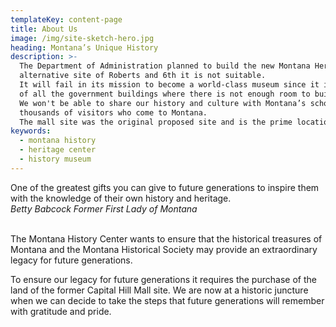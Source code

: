 ```yaml
---
templateKey: content-page
title: About Us
image: /img/site-sketch-hero.jpg
heading: Montana’s Unique History
description: >-
  The Department of Administration planned to build the new Montana Heritage Center at the
  alternative site of Roberts and 6th it is not suitable.
  It will fail in its mission to become a world-class museum since it is right in the middle
  of all the government buildings where there is not enough room to build a large museum.
  We won't be able to share our history and culture with Montana’s school children and the
  thousands of visitors who come to Montana.
  The mall site was the original proposed site and is the prime location.
keywords:
  - montana history
  - heritage center
  - history museum
---
```

<div class="testimonials">
<article class="message">
  <div class="message-body">
    One of the greatest gifts you can give to future generations to inspire them with the knowledge of their own history and heritage.
  </div>
  <cite class="message-author">
    Betty Babcock
    <span className="author-role">Former First Lady of Montana</span>
  </cite>
</article>
</div>
<br>

The Montana History Center wants to ensure that the historical treasures of Montana and the Montana Historical Society may provide an extraordinary legacy for future generations.

To ensure our legacy for future generations it requires the purchase of the land of the former Capital Hill Mall site. We are now at a historic juncture when we can decide to take the steps that future generations will remember with gratitude and pride.
